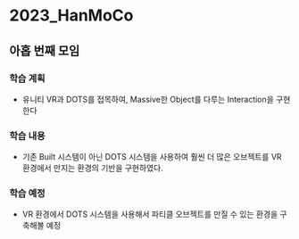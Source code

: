 # 2023_HanMoCo
## 아홉 번째 모임
### 학습 계획
- 유니티 VR과 DOTS를 접목하여, Massive한 Object를 다루는 Interaction을 구현한다
### 학습 내용
- 기존 Built 시스템이 아닌 DOTS 시스템을 사용하여 훨씬 더 많은 오브젝트를 VR 환경에서 만지는 환경의 기반을 구현하였다.
### 학습 예정
- VR 환경에서 DOTS 시스템을 사용해서 파티클 오브젝트를 만질 수 있는 환경을 구축해볼 예정

